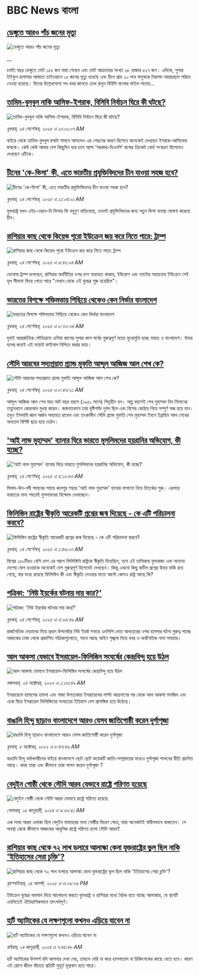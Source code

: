 # BBC News বাংলা## [ডেঙ্গুতে আরও পাঁচ জনের মৃত্যু](https://www.bbc.co.uk/bengali/live/cevz8xkvvget?at_medium=RSS&at_campaign=rss?at_campaign=githubrss)![ডেঙ্গুতে আরও পাঁচ জনের মৃত্যু](https://ichef.bbci.co.uk/ace/standard/240/cpsprodpb/63b3/live/18fef3c0-993a-11f0-928c-71dbb8619e94.jpg)__চলতি বছর ডেঙ্গুতে মোট ১৫৫ জন মারা গেছেন এবং মোট আক্রান্তের সংখ্যা ৩৮ হাজার ৫২৭ জন। এদিকে, সুপার টাইফুন রাগাসার আঘাতে তাইওয়ানে ১৫ জনের মৃত্যু হয়েছে এবং চীনে প্রায় ২০ লাখ মানুষকে নিরাপদ আশ্রয়স্থলে সরিয়ে নেওয়া হয়েছে। দিনের উল্লেখযোগ্য সব খবর জানতে চোখ রাখুন বিবিসি বাংলার লাইভ পাতায়...## [তামিম-বুলবুল নাকি আসিফ-ইশরাক, বিসিবি নির্বাচন ঘিরে কী ঘটছে?](https://www.bbc.com/bengali/articles/cpw1kd2x0r1o?at_medium=RSS&at_campaign=rss?at_campaign=githubrss)![তামিম-বুলবুল নাকি আসিফ-ইশরাক, বিসিবি নির্বাচন ঘিরে কী ঘটছে?](https://ichef.bbci.co.uk/ace/ws/240/cpsprodpb/d085/live/a8198e30-9917-11f0-858a-a904eacbef23.jpg)_বুধবার, ২৪ সেপ্টেম্বর, ২০২৫ এ ১০:০১:০৭ AM_বাইরে থেকে তামিম-বুলবুল দ্বন্দ্বটা সামনে আসলেও এর পেছনের কারণ হিসেবে অনেকেই দেখছেন ইশরাক-আসিফের দ্বন্দ্বকে। কেউ কেউ আবার বেশ কিছুদিন ধরে চলে আসা 'সরকার-বিএনপি' দ্বন্দ্বের ক্রিকেট বোর্ড সংস্করণ হিসেবেও দেখছেন এটিকে।## [চীনের 'কে-ভিসা' কী, এতে ভারতীয় প্রযুক্তিবিদদের চীন যাওয়া সহজ হবে?](https://www.bbc.com/bengali/articles/cn0xk5evk29o?at_medium=RSS&at_campaign=rss?at_campaign=githubrss)![চীনের 'কে-ভিসা' কী, এতে ভারতীয় প্রযুক্তিবিদদের চীন যাওয়া সহজ হবে?](https://ichef.bbci.co.uk/ace/ws/240/cpsprodpb/b1dc/live/9ab768c0-992b-11f0-af62-91486a511a31.jpg)_বুধবার, ২৪ সেপ্টেম্বর, ২০২৫ এ ১১:০৪:০১ AM_যুক্তরাষ্ট্র যখন এইচ-ওয়ান-বি ভিসার ফি বহুগুণ বাড়িয়েছে, তখনই প্রযুক্তিবিদদের জন্য নতুন ভিসা ব্যবস্থা ঘোষণা করেছে চীন।## [রাশিয়ার কাছ থেকে কিয়েভ পুরো ইউক্রেন জয় করে নিতে পারে: ট্রাম্প](https://www.bbc.com/bengali/articles/cwyrwxgj42do?at_medium=RSS&at_campaign=rss?at_campaign=githubrss)![রাশিয়ার কাছ থেকে কিয়েভ পুরো ইউক্রেন জয় করে নিতে পারে: ট্রাম্প](https://ichef.bbci.co.uk/ace/ws/240/cpsprodpb/0404/live/9f1aeef0-98f4-11f0-af62-91486a511a31.jpg)_বুধবার, ২৪ সেপ্টেম্বর, ২০২৫ এ ৬:৪২:০৪ AM_ডোনাল্ড ট্রাম্প বলেছেন, রাশিয়ার অর্থনীতির ওপর চাপ অব্যাহত থাকায়, ইউরোপ এবং ন্যাটোর সহায়তায় ইউক্রেন সেই মূল সীমানা ফিরে পেতে পারে "যেখান থেকে এই যুদ্ধের শুরু হয়েছিল"।## [ভারতের বিপক্ষে শক্তিমত্তায় পিছিয়ে থেকেও কেন নির্ভার বাংলাদেশ](https://www.bbc.com/bengali/articles/cgknemm47rxo?at_medium=RSS&at_campaign=rss?at_campaign=githubrss)![ভারতের বিপক্ষে শক্তিমত্তায় পিছিয়ে থেকেও কেন নির্ভার বাংলাদেশ](https://ichef.bbci.co.uk/ace/ws/240/cpsprodpb/faea/live/f72e3c80-9919-11f0-af62-91486a511a31.jpg)_বুধবার, ২৪ সেপ্টেম্বর, ২০২৫ এ ৮:৩০:৩৪ AM_দুবাই আন্তর্জাতিক স্টেডিয়ামে এশিয়া কাপের সুপার কাপ পর্বের গুরুত্বপূর্ণ ম্যাচে মুখোমুখি হচ্ছে ভারত ও বাংলাদেশ। উভয় দলের জন্যই এই ম্যাচটা ফাইনাল নিশ্চিত করার ম্যাচ।## [সৌদি আরবের সদ্যপ্রয়াত গ্র্যান্ড মুফতি আব্দুল আজিজ আল শেখ কে?](https://www.bbc.com/bengali/articles/c87yldn302jo?at_medium=RSS&at_campaign=rss?at_campaign=githubrss)![সৌদি আরবের সদ্যপ্রয়াত গ্র্যান্ড মুফতি আব্দুল আজিজ আল শেখ কে?](https://ichef.bbci.co.uk/ace/ws/240/cpsprodpb/b9ad/live/1a2c6c80-9914-11f0-ac38-4964594604b1.jpg)_বুধবার, ২৪ সেপ্টেম্বর, ২০২৫ এ ৮:৪৩:২১ AM_আব্দুল আজিজ আল শেখ মাত্র আট বছর বয়সে (১৯৫১ সালে) পিতৃহীন হন। অল্প বয়সেই শেখ মুহাম্মদ বিন সিনানের তত্ত্বাবধানে কোরআন মুখস্থ করেন। জন্মগতভাবে তার দৃষ্টিশক্তি দুর্বল ছিল এবং বিশের কোঠায় গিয়ে সম্পূর্ণ অন্ধ হয়ে যান। তবুও ইসলামি জ্ঞান অর্জন অব্যাহত রাখেন এবং তৎকালীন সৌদি গ্র্যান্ড মুফতি শেখ মুহাম্মদ ইবনে ইব্রাহিম আল শেখের অন্যতম বিশিষ্ট ছাত্র হয়ে ওঠেন।## ['আই লাভ মুহাম্মদ' ব্যানার ঘিরে ভারতে মুসলিমদের হয়রানির অভিযোগ, কী হচ্ছে?](https://www.bbc.com/bengali/articles/cewnj2wl5e8o?at_medium=RSS&at_campaign=rss?at_campaign=githubrss)!['আই লাভ মুহাম্মদ' ব্যানার ঘিরে ভারতে মুসলিমদের হয়রানির অভিযোগ, কী হচ্ছে?](https://ichef.bbci.co.uk/ace/ws/240/cpsprodpb/3a9d/live/5b2e7570-98fb-11f0-928c-71dbb8619e94.jpg)_বুধবার, ২৪ সেপ্টেম্বর, ২০২৫ এ ৫:১০:৫৩ AM_মিলাদ-উন-নবী পালনের সময়ে কানপুর শহরে 'আই লাভ মুহাম্মদ' ব্যানার লাগানো নিয়ে বিতর্কের শুরু। এরপরে ভারতের নানা শহরেই মুসলমানরা বিক্ষোভ দেখাচ্ছেন।## [ফিলিস্তিন রাষ্ট্রের স্বীকৃতি আরেকটি প্রশ্নের জন্ম দিয়েছে - কে এটি পরিচালনা করবে?](https://www.bbc.com/bengali/articles/c77dzyr1rrpo?at_medium=RSS&at_campaign=rss?at_campaign=githubrss)![ফিলিস্তিন রাষ্ট্রের স্বীকৃতি আরেকটি প্রশ্নের জন্ম দিয়েছে - কে এটি পরিচালনা করবে?](https://ichef.bbci.co.uk/ace/ws/240/cpsprodpb/0cf3/live/41fa1bd0-9893-11f0-928c-71dbb8619e94.jpg)_বুধবার, ২৪ সেপ্টেম্বর, ২০২৫ এ ১:৪৬:০৩ AM_বিশ্বের ১৫০টিরও বেশি দেশ এর আগে ফিলিস্তিনি রাষ্ট্রকে স্বীকৃতি দিয়েছিল, তবে এই তালিকায় যুক্তরাজ্য এবং অন্যান্য দেশের যোগ হওয়াকে অনেকেই বেশ গুরুত্বপূর্ণ হিসেবেই দেখছেন। কিন্তু এখনো কিছু জটিল প্রশ্নের উত্তর বাকি রয়ে গেছে, যার মধ্যে রয়েছে ফিলিস্তিন কী এবং স্বীকৃতি দেওয়ার মতো আদৌ কোনও রাষ্ট্র আছে কি?## [পত্রিকা: 'নিউ ইয়র্কের ঘটনায় দায় কার?'](https://www.bbc.com/bengali/articles/cp3q4902d5po?at_medium=RSS&at_campaign=rss?at_campaign=githubrss)![পত্রিকা: 'নিউ ইয়র্কের ঘটনায় দায় কার?'](https://ichef.bbci.co.uk/ace/ws/240/cpsprodpb/71c7/live/43705cf0-98e7-11f0-858a-a904eacbef23.jpg)_বুধবার, ২৪ সেপ্টেম্বর, ২০২৫ এ ৩:০৬:৪৬ AM_রাজনৈতিক নেতাদের নিয়ে প্রধান উপদেষ্টার নিউ ইয়র্ক সফরে এনসিপি নেতা আখতারের ওপর হামলার ঘটনা গুরুত্ব পাচ্ছে আজকের ঢাকা থেকে প্রকাশিত পত্রিকাগুলোতে, সাথে আছে আইন শৃঙ্খলা নিয়ে খবর  ও অর্থনৈতিক নানা সমাচার।## [আল আকসা যেভাবে ইসরায়েল-ফিলিস্তিন সংঘর্ষের কেন্দ্রবিন্দু হয়ে উঠল](https://www.bbc.com/bengali/articles/cw9v2vr7jdpo?at_medium=RSS&at_campaign=rss?at_campaign=githubrss)![আল আকসা যেভাবে ইসরায়েল-ফিলিস্তিন সংঘর্ষের কেন্দ্রবিন্দু হয়ে উঠল](https://ichef.bbci.co.uk/ace/ws/240/cpsprodpb/29c7/live/de7fe310-71b0-11ee-b315-7d1db3f558c6.jpg)_মঙ্গলবার, ২৪ অক্টোবর, ২০২৩ এ ১:৩৩:৪৯ AM_ইসরায়েলে হামাসের হামলা এবং গাজা উপত্যকায় ইসরায়েলের পাল্টা আক্রমণের পর থেকে আল আকসা মসজিদ এবং একে ঘিরে ইসরায়েল ফিলিস্তিনের সংঘাতের ইতিহাস বেশ প্রাসঙ্গিক হয়ে উঠেছে।## [বাঙালি হিন্দু ছাড়াও বাংলাদেশে আরও যেসব জাতিগোষ্ঠী করেন দুর্গাপূজা](https://www.bbc.com/bengali/news-63121153?at_medium=RSS&at_campaign=rss?at_campaign=githubrss)![বাঙালি হিন্দু ছাড়াও বাংলাদেশে আরও যেসব জাতিগোষ্ঠী করেন দুর্গাপূজা](https://ichef.bbci.co.uk/ace/standard/240/cpsprodpb/85EF/production/_126978243_tripura.jpg)_বুধবার, ৫ অক্টোবর, ২০২২ এ ৮:৪৭:৪৬ AM_বাঙালি হিন্দু ধর্মাবলম্বীদের বাইরে বাংলাদেশে ছোট ছোট কয়েকটি জাতি-সম্প্রদায়ের মধ্যেও দুর্গাপূজা পালনের রীতি প্রচলিত আছে। কারা তারা এবং কীভাবে তারা পালন করেন দুর্গাপূজা ?## [বেদুইন গোষ্ঠী থেকে সৌদি আরব যেভাবে রাষ্ট্রে পরিণত হয়েছে](https://www.bbc.com/bengali/articles/cv245k80eyyo?at_medium=RSS&at_campaign=rss?at_campaign=githubrss)![বেদুইন গোষ্ঠী থেকে সৌদি আরব যেভাবে রাষ্ট্রে পরিণত হয়েছে](https://ichef.bbci.co.uk/ace/ws/240/cpsprodpb/a416/live/85d0e1a0-a226-11ee-bfd7-bb32476b6a5c.jpg)_সোমবার, ১৫ জানুয়ারী, ২০২৪ এ ৯:৩০:৪১ AM_এক সময় আরব এলাকা ছিল বেদুইন যাযাবরের নানা গোষ্ঠীর বিচরণ ক্ষেত্র, যারা অনেকটাই স্বাধীনভাবে থাকতেন। সে অবস্থা থেকে কীভাবে আজকের আধুনিক রাষ্ট্রে পরিণত হলো সৌদি আরব?## [রাশিয়ার কাছ থেকে ৭২ লাখ ডলারে আলাস্কা কেনা যুক্তরাষ্ট্রের ভুল ছিল নাকি 'ইতিহাসের সেরা চুক্তি'?](https://www.bbc.com/bengali/articles/c2kzpq131nzo?at_medium=RSS&at_campaign=rss?at_campaign=githubrss)![রাশিয়ার কাছ থেকে ৭২ লাখ ডলারে আলাস্কা কেনা যুক্তরাষ্ট্রের ভুল ছিল নাকি 'ইতিহাসের সেরা চুক্তি'?](https://ichef.bbci.co.uk/ace/ws/240/cpsprodpb/72b4/live/8b981eb0-78ed-11f0-8071-1788c7e8ae0e.jpg)_বৃহস্পতিবার, ১৪ আগস্ট, ২০২৫ এ ৩:০৯:৩৬ PM_ইউক্রেন যুদ্ধের অবসান নিয়ে আলোচনা করতে যুক্তরাষ্ট্র ও রাশিয়ার মধ্যে বৈঠক হতে যাচ্ছে আলাস্কায়, যে স্থানটি এমনিতেই ঐতিহাসিকভাবে তাৎপর্যপূর্ণ।## [হার্ট অ্যাটাকের যে লক্ষণগুলো কখনও এড়িয়ে যাবেন না](https://www.bbc.com/bengali/articles/c72yqzd5q1jo?at_medium=RSS&at_campaign=rss?at_campaign=githubrss)![হার্ট অ্যাটাকের যে লক্ষণগুলো কখনও এড়িয়ে যাবেন না](https://ichef.bbci.co.uk/ace/ws/240/cpsprodpb/d550/live/00b4c4d0-a31d-11ee-a161-25dd32717e28.jpg)_রবিবার, ১৪ জানুয়ারী, ২০২৪ এ ৭:৪৫:৪৮ AM_হার্ট অ্যাটাকের উপসর্গ যদি আপনার দেখা দেয়, তাহলে দেরি না করে হাসপাতাল বা চিকিৎসকের কাছে যেতে হবে। কারণ এই রোগে জীবন বাঁচাতে প্রতিটি মুহূর্ত মূল্যবান হতে পারে।